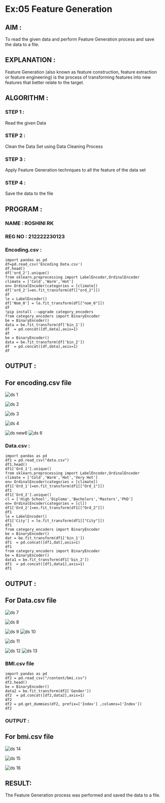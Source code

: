 # Ex:05 Feature Generation
## AIM : 
To read the given data and perform Feature Generation process and save the data to a file.
## EXPLANATION :
Feature Generation (also known as feature construction, feature extraction or feature engineering) is the process of transforming features into new features that better relate to the target.
## ALGORITHM :
### STEP 1 :
Read the given Data
### STEP 2 :
Clean the Data Set using Data Cleaning Process
### STEP 3 :
Apply Feature Generation techniques to all the feature of the data set
### STEP 4 :
Save the data to the file
## PROGRAM : 

### NAME : ROSHINI RK
### REG NO : 212222230123

### Encoding.csv :
```
import pandas as pd
df=pd.read_csv('Encoding Data.csv')
df.head()
df['ord_2'].unique()
from sklearn.preprocessing import LabelEncoder,OrdinalEncoder
climate = ['Cold','Warm','Hot']
en= OrdinalEncoder(categories = [climate])
df['ord_2']=en.fit_transform(df[["ord_2"]])
df
le = LabelEncoder()
df['Nom_0'] = le.fit_transform(df[["nom_0"]])
df
!pip install --upgrade category_encoders
from category_encoders import BinaryEncoder
be = BinaryEncoder()
data = be.fit_transform(df['bin_1'])
df  = pd.concat([df,data],axis=1)
df
be = BinaryEncoder()
data = be.fit_transform(df['bin_2'])
df  = pd.concat([df,data],axis=1)
df
```
## OUTPUT :
## For encoding.csv file

![ds 1](https://github.com/deepikasrinivasans/ODD2023-Datascience-Ex-05/assets/119393935/6c34ae2c-4d52-456d-bb59-9b7f5cc8f3fe)

![ds 2](https://github.com/deepikasrinivasans/ODD2023-Datascience-Ex-05/assets/119393935/21345ca8-6a5e-4d97-8915-5768d2a2b1ff)

![ds 3](https://github.com/deepikasrinivasans/ODD2023-Datascience-Ex-05/assets/119393935/c0a9c907-2093-4843-9cf0-90733db72cdd)

![ds 4](https://github.com/deepikasrinivasans/ODD2023-Datascience-Ex-05/assets/119393935/4256251a-0674-4582-a620-a496043a3901)

![ds new6 ](https://github.com/deepikasrinivasans/ODD2023-Datascience-Ex-05/assets/119393935/845df31e-9fcb-4875-a1e7-3ac70619dc37)
![ds 6](https://github.com/deepikasrinivasans/ODD2023-Datascience-Ex-05/assets/119393935/d2e22be5-704d-49c7-bb93-68500443d07a)

### Data.csv :
```
import pandas as pd
df1 = pd.read_csv("data.csv")
df1.head()
df1['Ord_1'].unique()
from sklearn.preprocessing import LabelEncoder,OrdinalEncoder
climate = ['Cold','Warm','Hot','Very Hot']
en= OrdinalEncoder(categories = [climate])
df1['Ord_1']=en.fit_transform(df1[["Ord_1"]])
df1
df1['Ord_2'].unique()
cl = ['High School','Diploma','Bachelors','Masters','PhD']
en= OrdinalEncoder(categories = [cl])
df1['Ord_2']=en.fit_transform(df1[["Ord_2"]])
df1
le = LabelEncoder()
df1['City'] = le.fit_transform(df1[["City"]])
df1
from category_encoders import BinaryEncoder
be = BinaryEncoder()
dat = be.fit_transform(df1['bin_1'])
df1  = pd.concat([df1,dat],axis=1)
df1
from category_encoders import BinaryEncoder
be = BinaryEncoder()
data1 = be.fit_transform(df1['bin_2'])
df1  = pd.concat([df1,data1],axis=1)
df1
```
## OUTPUT :
## For Data.csv file

![ds 7](https://github.com/deepikasrinivasans/ODD2023-Datascience-Ex-05/assets/119393935/c0cf7a08-e44a-43f1-b950-535934cbe5d6)

![ds 8](https://github.com/deepikasrinivasans/ODD2023-Datascience-Ex-05/assets/119393935/1e68c3e1-d24f-45c1-a2cd-064faf4bfb2d)

![ds 9](https://github.com/deepikasrinivasans/ODD2023-Datascience-Ex-05/assets/119393935/a299b218-7585-4b86-a770-a432c7d7e6f6)
![ds 10](https://github.com/deepikasrinivasans/ODD2023-Datascience-Ex-05/assets/119393935/0bf8837c-21dd-4b8f-a46c-385e8bf736a7)

![ds 11](https://github.com/deepikasrinivasans/ODD2023-Datascience-Ex-05/assets/119393935/84ada579-4192-4bac-9878-821db5289436)

![ds 12](https://github.com/deepikasrinivasans/ODD2023-Datascience-Ex-05/assets/119393935/d2897922-ec3d-4940-bf0a-0e8bc043d787)
![ds 13](https://github.com/deepikasrinivasans/ODD2023-Datascience-Ex-05/assets/119393935/6f0d391e-3702-40b5-9a37-03eb5eae2565)
### BMI.csv file
```
import pandas as pd
df2 = pd.read_csv("/content/bmi.csv")
df2.head()
be = BinaryEncoder()
data2 = be.fit_transform(df2['Gender'])
df2  = pd.concat([df2,data2],axis=1)
df2
df2 = pd.get_dummies(df2, prefix=['Index'] ,columns=['Index'])
df2
```
### OUTPUT :
## For bmi.csv file

![ds 14](https://github.com/deepikasrinivasans/ODD2023-Datascience-Ex-05/assets/119393935/76f9810f-3172-4b60-bdc1-50d44d22333b)

![ds 15](https://github.com/deepikasrinivasans/ODD2023-Datascience-Ex-05/assets/119393935/dd491703-47c8-45f0-86a3-c56c9bd8cc1a)

![ds 16](https://github.com/deepikasrinivasans/ODD2023-Datascience-Ex-05/assets/119393935/2c20cca9-b38d-49cc-8e40-47a73e727506)
## RESULT:
The Feature Generation process was performed and saved the data to a file.
